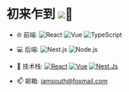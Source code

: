 # 初来乍到  ![](https://southliu.github.io/)👋

- 🌐 前端: 
  ![React](https://img.shields.io/badge/-React-black?style=plastic&logo=react)
  ![Vue](https://img.shields.io/badge/-Vue-black?style=plastic&logo=vue.js)
  ![TypeScript](https://img.shields.io/badge/-TypeScript-black?style=plastic&logo=typeScript)

- 💻 后端:
  ![Nest.js](https://img.shields.io/badge/Nest.js-black?logo=nestjs)
  ![Node.js](https://img.shields.io/badge/-Node.js-black?style=plastic&logo=node.js)

- 🔧 技术栈:
  [![React](https://img.shields.io/badge/React-16.0+-blue.svg?style=plastic)](https://react.docschina.org/)
  [![Vue](https://img.shields.io/badge/Vue-2.0~3.0-green.svg?style=plastic)](https://cn.vuejs.org/)
  [![Nest.Js](https://img.shields.io/badge/Nest.js-10.0+-black.svg?style=plastic)](https://nestjs.com/)

- 📫 邮箱:
  iamsouth@foxmail.com
